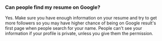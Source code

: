 
### Can people find my resume on Google? ###
Yes. Make sure you have enough information on your resume and try to get more followers so you may have higher chance of being on Google result's first page when people search for your name. People can't see your information if your profile is private, unless you give them the permission.
